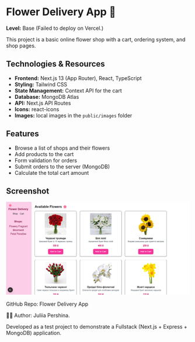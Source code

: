 # Flower Delivery App 🌸

**Level:** Base (Failed to deploy on Vercel.)

This project is a basic online flower shop with a cart, ordering system, and shop pages.

## Technologies & Resources
- **Frontend:** Next.js 13 (App Router), React, TypeScript
- **Styling:** Tailwind CSS
- **State Management:** Context API for the cart
- **Database:** MongoDB Atlas
- **API:** Next.js API Routes
- **Icons:** react-icons
- **Images:** local images in the `public/images` folder

## Features
- Browse a list of shops and their flowers
- Add products to the cart
- Form validation for orders
- Submit orders to the server (MongoDB)
- Calculate the total cart amount

## Screenshot

![Shop Screenshot](./public/images/shop-screenshot.png)



GitHub Repo: Flower Delivery App



👩‍💻 Author: Juliia Pershina.

Developed as a test project to demonstrate a Fullstack (Next.js + Express + MongoDB) application.
